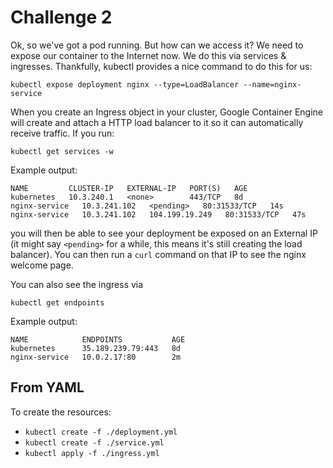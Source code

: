 # Challenge 2

Ok, so we've got a pod running. But how can we access it?
We need to expose our container to the Internet now. We do this via services & ingresses. Thankfully, kubectl provides a nice command to do this for us:

`kubectl expose deployment nginx --type=LoadBalancer --name=nginx-service`

When you create an Ingress object in your cluster, Google Container Engine will create and attach a HTTP load balancer to it so it can automatically receive traffic. If you run:

`kubectl get services -w`

Example output:
```
NAME         CLUSTER-IP   EXTERNAL-IP   PORT(S)   AGE
kubernetes   10.3.240.1   <none>        443/TCP   8d
nginx-service   10.3.241.102   <pending>   80:31533/TCP   14s
nginx-service   10.3.241.102   104.199.19.249   80:31533/TCP   47s
```

you will then be able to see your deployment be exposed on an External IP (it might say `<pending>` for a while, this means it's still creating the load balancer). You can then run a `curl` command on that IP to see the nginx welcome page.

You can also see the ingress via

`kubectl get endpoints`

Example output:
```
NAME            ENDPOINTS           AGE
kubernetes      35.189.239.79:443   8d
nginx-service   10.0.2.17:80        2m
```

## From YAML

To create the resources:

* `kubectl create -f ./deployment.yml`
* `kubectl create -f ./service.yml`
* `kubectl apply -f ./ingress.yml`
